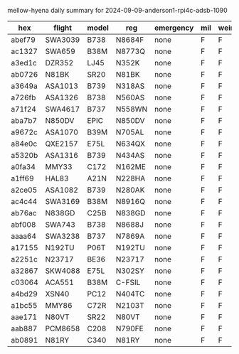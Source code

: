 mellow-hyena daily summary for 2024-09-09-anderson1-rpi4c-adsb-1090

|hex|flight|model|reg|emergency|mil|weirdo|
|--|--|--|--|--|--|--|
|abef79|SWA3039|B738|N8684F|none|F|F|
|ac1327|SWA659|B38M|N8773Q|none|F|F|
|a3ed1c|DZR352|LJ45|N352K|none|F|F|
|ab0726|N81BK|SR20|N81BK|none|F|F|
|a3649a|ASA1013|B739|N318AS|none|F|F|
|a726fb|ASA1326|B738|N560AS|none|F|F|
|a71f24|SWA4617|B737|N558WN|none|F|F|
|aba7b7|N850DV|EPIC|N850DV|none|F|F|
|a9672c|ASA1070|B39M|N705AL|none|F|F|
|a84e0c|QXE2157|E75L|N634QX|none|F|F|
|a5320b|ASA1316|B739|N434AS|none|F|F|
|a0fa34|MMY33|C172|N162ME|none|F|F|
|a1ff69|HAL83|A21N|N228HA|none|F|F|
|a2ce05|ASA1082|B739|N280AK|none|F|F|
|ac4c44|SWA3169|B38M|N8916Q|none|F|F|
|ab76ac|N838GD|C25B|N838GD|none|F|F|
|abf008|SWA743|B738|N8688J|none|F|F|
|aaaa64|SWA3238|B737|N7869A|none|F|F|
|a17155|N192TU|P06T|N192TU|none|F|F|
|a2251c|N23717|BE36|N23717|none|F|F|
|a32867|SKW4088|E75L|N302SY|none|F|F|
|c03064|ACA551|B38M|C-FSIL|none|F|F|
|a4bd29|XSN40|PC12|N404TC|none|F|F|
|a1bc55|MMY86|C72R|N2103T|none|F|F|
|aae171|N80VT|SR22|N80VT|none|F|F|
|aab887|PCM8658|C208|N790FE|none|F|F|
|ab0891|N81RY|C340|N81RY|none|F|F|
